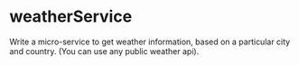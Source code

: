 # weatherService
Write a micro-service to get weather information, based on a particular city and country. (You can use any public weather api). 
